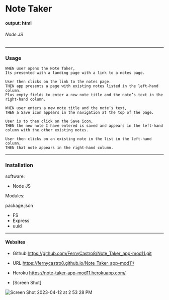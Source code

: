 # Note Taker
 
#### output: html

###### Node JS

---------------------------------------------------------------------
### Usage

```
WHEN user opens the Note Taker,
Its presented with a landing page with a link to a notes page.

User then clicks on the link to the notes page.
THEN app presents a page with existing notes listed in the left-hand column.
Plus empty fields to enter a new note title and the note’s text in the right-hand column.

WHEN user enters a new note title and the note’s text,
THEN a Save icon appears in the navigation at the top of the page.

User is to then click on the Save icon,
THEN the new note I have entered is saved and appears in the left-hand column with the other existing notes.

User then clicks on an existing note in the list in the left-hand column,
THEN that note appears in the right-hand column.

```

---------------------------------------------------------------------

### Installation
software:
- Node JS

Modules:

package.json

- FS
- Express
- uuid

---------------------------------------------------------------------


#### Websites 

- Github
https://github.com/FernyCastro8/Note_Taker_app-mod11.git

- URL
https://fernycastro8.github.io/Note_Taker_app-mod11/

- Heroku
https://note-taker-app-mod11.herokuapp.com/

- [Screen Shot]

![Screen Shot 2023-04-12 at 2 53 28 PM](https://user-images.githubusercontent.com/124219457/231557067-45601c8f-8385-435c-880b-0ba3e6dd96d7.png)
